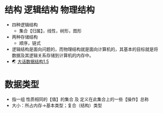 # 结构 逻辑结构 物理结构 
  - 四种逻辑结构
    - 集合【归属】，线性，树形，图形
  - 两种存储结构
    - 顺序，链式
  - 逻辑结构是面向问题的，而物理结构就是面向计算机的，其基本的目标就是将数据及其逻辑关系存储到计算机的内存中。
  - 🌏 [大话数据结构1.5]



# 数据类型
  - 指一组 性质相同的【值】的集合 及 定义在此集合上的一些【操作】总称
  - 大小：所占内存->基本类型；复合（结构）类型


[大话数据结构1.5]:https://weread.qq.com/web/reader/f7c324d0813ab6bb7g017833k3c5327902153c59dc0488e1?
